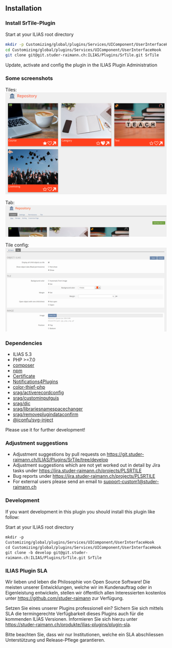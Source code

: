 ## Installation

### Install SrTile-Plugin
Start at your ILIAS root directory
```bash
mkdir -p Customizing/global/plugins/Services/UIComponent/UserInterfaceHook
cd Customizing/global/plugins/Services/UIComponent/UserInterfaceHook
git clone git@git.studer-raimann.ch:ILIAS/Plugins/SrTile.git SrTile
```
Update, activate and config the plugin in the ILIAS Plugin Administration

### Some screenshots
Tiles:
![Tiles](./doc/screenshots/tiles.png)

Tab:
![Tiles](./doc/screenshots/tab.png)

Tile config:
![Tiles](./doc/screenshots/tile_config.png)

### Dependencies
* ILIAS 5.3
* PHP >=7.0
* [composer](https://getcomposer.org)
* [npm](https://nodejs.org)
* [Certificate](https://github.com/studer-raimann/Certificate)
* [Notifications4Plugins](https://github.com/studer-raimann/Notifications4Plugins)
* [color-thief-php](https://packagist.org/packages/ksubileau/color-thief-php)
* [srag/activerecordconfig](https://packagist.org/packages/srag/activerecordconfig)
* [srag/custominputguis](https://packagist.org/packages/srag/custominputguis)
* [srag/dic](https://packagist.org/packages/srag/dic)
* [srag/librariesnamespacechanger](https://packagist.org/packages/srag/librariesnamespacechanger)
* [srag/removeplugindataconfirm](https://packagist.org/packages/srag/removeplugindataconfirm)
* [@iconfu/svg-inject](https://www.npmjs.com/package/@iconfu/svg-inject)

Please use it for further development!

### Adjustment suggestions
* Adjustment suggestions by pull requests on https://git.studer-raimann.ch/ILIAS/Plugins/SrTile/tree/develop
* Adjustment suggestions which are not yet worked out in detail by Jira tasks under https://jira.studer-raimann.ch/projects/PLSRTILE
* Bug reports under https://jira.studer-raimann.ch/projects/PLSRTILE
* For external users please send an email to support-custom1@studer-raimann.ch

### Development
If you want development in this plugin you should install this plugin like follow:

Start at your ILIAS root directory
```
mkdir -p Customizing/global/plugins/Services/UIComponent/UserInterfaceHook
cd Customizing/global/plugins/Services/UIComponent/UserInterfaceHook
git clone -b develop git@git.studer-raimann.ch:ILIAS/Plugins/SrTile.git SrTile
```

### ILIAS Plugin SLA
Wir lieben und leben die Philosophie von Open Source Software! Die meisten unserer Entwicklungen, welche wir im Kundenauftrag oder in Eigenleistung entwickeln, stellen wir öffentlich allen Interessierten kostenlos unter https://github.com/studer-raimann zur Verfügung.

Setzen Sie eines unserer Plugins professionell ein? Sichern Sie sich mittels SLA die termingerechte Verfügbarkeit dieses Plugins auch für die kommenden ILIAS Versionen. Informieren Sie sich hierzu unter https://studer-raimann.ch/produkte/ilias-plugins/plugin-sla.

Bitte beachten Sie, dass wir nur Institutionen, welche ein SLA abschliessen Unterstützung und Release-Pflege garantieren.
